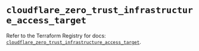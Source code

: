 # `cloudflare_zero_trust_infrastructure_access_target`

Refer to the Terraform Registry for docs: [`cloudflare_zero_trust_infrastructure_access_target`](https://registry.terraform.io/providers/cloudflare/cloudflare/4.49.1/docs/resources/zero_trust_infrastructure_access_target).
